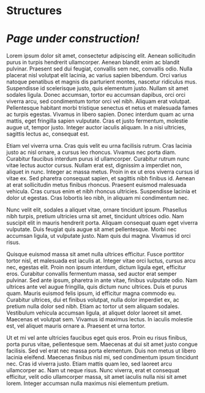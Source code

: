 # Structures


# *Page under construction!*


Lorem ipsum dolor sit amet, consectetur adipiscing elit. Aenean sollicitudin purus in turpis hendrerit ullamcorper. Aenean blandit enim ac blandit pulvinar. Praesent sed dui feugiat, convallis sem nec, convallis odio. Nulla placerat nisl volutpat elit lacinia, ac varius sapien bibendum. Orci varius natoque penatibus et magnis dis parturient montes, nascetur ridiculus mus. Suspendisse id scelerisque justo, quis elementum justo. Nullam sit amet sodales ligula. Donec accumsan, tortor eu accumsan dapibus, orci orci viverra arcu, sed condimentum tortor orci vel nibh. Aliquam erat volutpat. Pellentesque habitant morbi tristique senectus et netus et malesuada fames ac turpis egestas. Vivamus in libero sapien. Donec interdum quam ac urna mattis, eget fringilla sapien vulputate. Cras et justo fermentum, molestie augue ut, tempor justo. Integer auctor iaculis aliquam. In a nisi ultricies, sagittis lectus ac, consequat est.

Etiam vel viverra urna. Cras quis velit eu urna facilisis rutrum. Cras lacinia justo ac nisl ornare, a cursus leo rhoncus. Vivamus nec porta diam. Curabitur faucibus interdum purus id ullamcorper. Curabitur rutrum nunc vitae lectus auctor cursus. Nullam erat est, dignissim a imperdiet non, aliquet in nunc. Integer ac massa metus. Proin in ex ut eros viverra cursus id vitae ex. Sed pharetra consequat sapien, et sagittis nibh finibus id. Aenean at erat sollicitudin metus finibus rhoncus. Praesent euismod malesuada vehicula. Cras cursus enim et nibh rhoncus ultricies. Suspendisse lacinia et dolor ut egestas. Cras lobortis leo nibh, in aliquam mi condimentum nec.

Nunc velit elit, sodales a aliquet vitae, ornare tincidunt ipsum. Phasellus nibh turpis, pretium ultricies urna sit amet, tincidunt ultrices odio. Nam suscipit elit in mauris hendrerit porta. Aliquam consequat quam eget viverra vulputate. Duis feugiat quis augue sit amet pellentesque. Morbi nec accumsan ligula, ut vulputate justo. Nam quis dui magna. Vivamus id orci risus.

Quisque euismod massa sit amet nulla ultrices efficitur. Fusce porttitor tortor nisl, et malesuada est iaculis at. Integer vitae orci luctus, cursus arcu nec, egestas elit. Proin non ipsum interdum, dictum ligula eget, efficitur eros. Curabitur convallis fermentum massa, sed auctor erat semper pulvinar. Sed ante ipsum, pharetra in ante vitae, finibus vulputate odio. Nam ultrices ante vel augue fringilla, quis dictum nunc ultrices. Duis et purus quam. Mauris euismod felis ipsum, id efficitur magna commodo eu. Curabitur ultrices, dui et finibus volutpat, nulla dolor imperdiet ex, ac pretium nulla dolor sed nibh. Etiam ac tortor ut sem aliquam sodales. Vestibulum vehicula accumsan ligula, at aliquet dolor laoreet sit amet. Maecenas et volutpat sem. Vivamus id maximus lectus. In iaculis molestie est, vel aliquet mauris ornare a. Praesent et urna tortor.

Ut et mi vel ante ultricies faucibus eget quis eros. Proin eu risus finibus, porta purus vitae, pellentesque sem. Maecenas at dui sit amet justo congue facilisis. Sed vel erat nec massa porta elementum. Duis non metus ut libero lacinia eleifend. Maecenas finibus nisl mi, sed condimentum ipsum tincidunt nec. Cras id viverra justo. Etiam mattis quam leo, sed laoreet arcu ullamcorper ac. Nam ut neque risus. Nunc viverra, erat et consequat efficitur, velit odio ullamcorper massa, sit amet iaculis nulla nisi sit amet lorem. Integer accumsan nulla maximus nisi elementum pretium.
